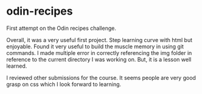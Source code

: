 # odin-recipes
First attempt on the Odin recipes challenge.

Overall, it was a very useful first project. Step learning curve with html but enjoyable. Found it very useful to build the muscle memory in using git commands. I made multiple error in correctly referencing the img folder in reference to the current directory I was working on. But, it is a lesson well learned.

I reviewed other submissions for the course. It seems people are very good grasp on css which I look forward to learning.